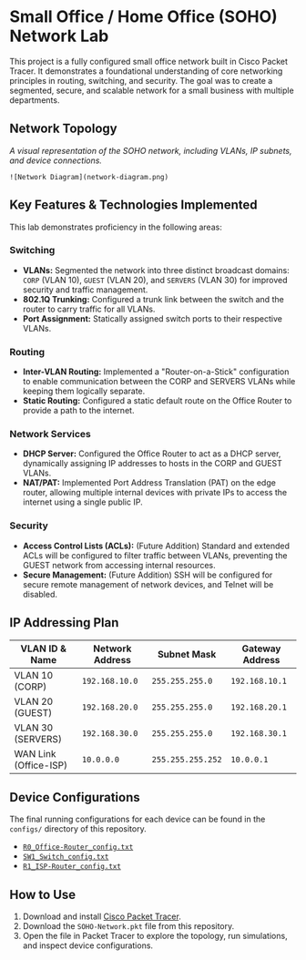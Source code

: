 # Small Office / Home Office (SOHO) Network Lab

This project is a fully configured small office network built in Cisco Packet Tracer. It demonstrates a foundational understanding of core networking principles in routing, switching, and security. The goal was to create a segmented, secure, and scalable network for a small business with multiple departments.

## Network Topology

*A visual representation of the SOHO network, including VLANs, IP subnets, and device connections.*

```
![Network Diagram](network-diagram.png)
```

## Key Features & Technologies Implemented

This lab demonstrates proficiency in the following areas:

### Switching
* **VLANs:** Segmented the network into three distinct broadcast domains: `CORP` (VLAN 10), `GUEST` (VLAN 20), and `SERVERS` (VLAN 30) for improved security and traffic management.
* **802.1Q Trunking:** Configured a trunk link between the switch and the router to carry traffic for all VLANs.
* **Port Assignment:** Statically assigned switch ports to their respective VLANs.

### Routing
* **Inter-VLAN Routing:** Implemented a "Router-on-a-Stick" configuration to enable communication between the CORP and SERVERS VLANs while keeping them logically separate.
* **Static Routing:** Configured a static default route on the Office Router to provide a path to the internet.

### Network Services
* **DHCP Server:** Configured the Office Router to act as a DHCP server, dynamically assigning IP addresses to hosts in the CORP and GUEST VLANs.
* **NAT/PAT:** Implemented Port Address Translation (PAT) on the edge router, allowing multiple internal devices with private IPs to access the internet using a single public IP.

### Security
* **Access Control Lists (ACLs):** (Future Addition) Standard and extended ACLs will be configured to filter traffic between VLANs, preventing the GUEST network from accessing internal resources.
* **Secure Management:** (Future Addition) SSH will be configured for secure remote management of network devices, and Telnet will be disabled.

## IP Addressing Plan

| VLAN ID & Name        | Network Address  | Subnet Mask     | Gateway Address  |
| --------------------- | ---------------- | --------------- | ---------------- |
| VLAN 10 (CORP)        | `192.168.10.0`   | `255.255.255.0` | `192.168.10.1`   |
| VLAN 20 (GUEST)       | `192.168.20.0`   | `255.255.255.0` | `192.168.20.1`   |
| VLAN 30 (SERVERS)     | `192.168.30.0`   | `255.255.255.0` | `192.168.30.1`   |
| WAN Link (Office-ISP) | `10.0.0.0`       | `255.255.255.252` | `10.0.0.1`       |

## Device Configurations

The final running configurations for each device can be found in the `configs/` directory of this repository.

* [`R0_Office-Router_config.txt`](configs/R0_Office-Router_config.txt)
* [`SW1_Switch_config.txt`](configs/SW1_Switch_config.txt)
* [`R1_ISP-Router_config.txt`](configs/R1_ISP-Router_config.txt)

## How to Use

1.  Download and install [Cisco Packet Tracer](https://www.netacad.com/courses/packet-tracer).
2.  Download the `SOHO-Network.pkt` file from this repository.
3.  Open the file in Packet Tracer to explore the topology, run simulations, and inspect device configurations.
